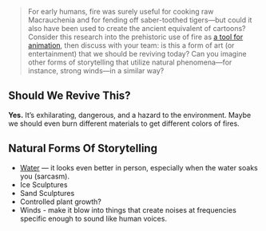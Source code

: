 > For early humans, fire was surely useful for cooking raw Macrauchenia and for fending off saber-toothed tigers—but could it also have been used to create the ancient equivalent of cartoons? Consider this research into the prehistoric use of fire as [a tool for animation](https://www.smithsonianmag.com/science-nature/ice-age-artists-may-have-used-firelight-to-animate-carvings-180979943/), then discuss with your team: is this a form of art (or entertainment) that we should be reviving today? Can you imagine other forms of storytelling that utilize natural phenomena—for instance, strong winds—in a similar way?

## Should We Revive This?

**Yes.** It’s exhilarating, dangerous, and a hazard to the environment. Maybe we should even burn different materials to get different colors of fires.

## Natural Forms Of Storytelling

 - [Water](https://www.youtube.com/watch?v=wvHJ6KQJwyw) — it looks even better in person, especially when the water soaks you (sarcasm).
 - Ice Sculptures
 - Sand Sculptures
 - Controlled plant growth?
 - Winds - make it blow into things that create noises at frequencies specific enough to sound like human voices.
